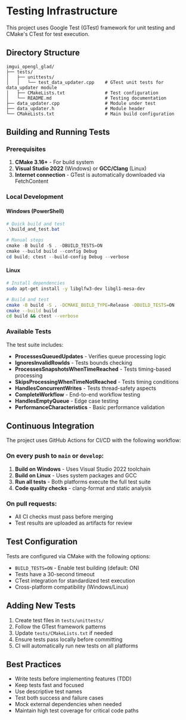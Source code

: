 # Testing Infrastructure

This project uses Google Test (GTest) framework for unit testing and CMake's CTest for test execution.

## Directory Structure

```
imgui_opengl_glad/
├── tests/
│   ├── unittests/
│   │   └── test_data_updater.cpp    # GTest unit tests for data_updater module
│   ├── CMakeLists.txt               # Test configuration
│   └── README.md                    # Testing documentation
├── data_updater.cpp                 # Module under test
├── data_updater.h                   # Module header
└── CMakeLists.txt                   # Main build configuration
```

## Building and Running Tests

### Prerequisites

1. **CMake 3.16+** - For build system  
2. **Visual Studio 2022** (Windows) or **GCC/Clang** (Linux)
3. **Internet connection** - GTest is automatically downloaded via FetchContent

### Local Development

#### Windows (PowerShell)
```powershell
# Quick build and test
.\build_and_test.bat

# Manual steps
cmake -B build -S . -DBUILD_TESTS=ON
cmake --build build --config Debug
cd build; ctest --build-config Debug --verbose
```

#### Linux
```bash
# Install dependencies
sudo apt-get install -y libglfw3-dev libgl1-mesa-dev

# Build and test
cmake -B build -S . -DCMAKE_BUILD_TYPE=Release -DBUILD_TESTS=ON
cmake --build build
cd build && ctest --verbose
```

### Available Tests

The test suite includes:
- **ProcessesQueuedUpdates** - Verifies queue processing logic
- **IgnoresInvalidRowIds** - Tests bounds checking
- **ProcessesSnapshotsWhenTimeReached** - Tests timing-based processing
- **SkipsProcessingWhenTimeNotReached** - Tests timing conditions
- **HandlesConcurrentWrites** - Tests thread-safety aspects
- **CompleteWorkflow** - End-to-end workflow testing
- **HandlesEmptyQueue** - Edge case testing
- **PerformanceCharacteristics** - Basic performance validation

## Continuous Integration

The project uses GitHub Actions for CI/CD with the following workflow:

### On every push to `main` or `develop`:
1. **Build on Windows** - Uses Visual Studio 2022 toolchain
2. **Build on Linux** - Uses system packages and GCC  
3. **Run all tests** - Both platforms execute the full test suite
4. **Code quality checks** - clang-format and static analysis

### On pull requests:
- All CI checks must pass before merging
- Test results are uploaded as artifacts for review

## Test Configuration

Tests are configured via CMake with the following options:
- `BUILD_TESTS=ON` - Enable test building (default: ON)
- Tests have a 30-second timeout
- CTest integration for standardized test execution
- Cross-platform compatibility (Windows/Linux)

## Adding New Tests

1. Create test files in `tests/unittests/`
2. Follow the GTest framework patterns
3. Update `tests/CMakeLists.txt` if needed
4. Ensure tests pass locally before committing
5. CI will automatically run new tests on all platforms

## Best Practices

- Write tests before implementing features (TDD)
- Keep tests fast and focused
- Use descriptive test names
- Test both success and failure cases
- Mock external dependencies when needed
- Maintain high test coverage for critical code paths

